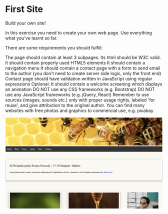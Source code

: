 # First Site
Build your own site!

In this exercise you need to create your own web page. Use everything what you've learnt so far.

There are some requirements you should fulfill:

The page should contain at least 3 subpages.
Its html should be W3C valid.
It should contain properly used HTML5 elements
It should contain a navigation menu
It should contain a contact page with a form to send email to the author (you don't need to create server side logic, only the front end)
Contact page should have validation written in JavaScript using regular expressions
Optional: It should contain a welcome screening which displays an animation
DO NOT use any CSS frameworks (e.g. Bootstrap)
DO NOT use any JavaScript frameworks (e.g. jQuery, React)
Remember to use sources (images, sounds etc.) only with proper usage rights, labeled 'for reuse', and give attribution to the original author. You can find many websites with free photos and graphics to commercial use, e.g. pixabay

![picture](screenshots/Bees.png)
